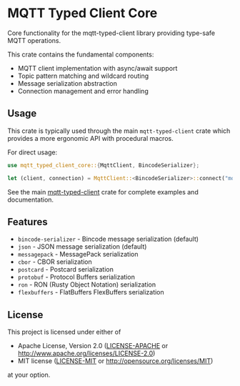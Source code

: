 # MQTT Typed Client Core

Core functionality for the mqtt-typed-client library providing type-safe MQTT operations.

This crate contains the fundamental components:
- MQTT client implementation with async/await support
- Topic pattern matching and wildcard routing
- Message serialization abstraction
- Connection management and error handling

## Usage

This crate is typically used through the main `mqtt-typed-client` crate which provides a more ergonomic API with procedural macros.

For direct usage:

```rust
use mqtt_typed_client_core::{MqttClient, BincodeSerializer};

let (client, connection) = MqttClient::<BincodeSerializer>::connect("mqtt://broker.example.com").await?;
```

See the main [mqtt-typed-client](https://crates.io/crates/mqtt-typed-client) crate for complete examples and documentation.

## Features

- `bincode-serializer` - Bincode message serialization (default)
- `json` - JSON message serialization (default)
- `messagepack` - MessagePack serialization
- `cbor` - CBOR serialization
- `postcard` - Postcard serialization
- `protobuf` - Protocol Buffers serialization
- `ron` - RON (Rusty Object Notation) serialization
- `flexbuffers` - FlatBuffers FlexBuffers serialization

## License

This project is licensed under either of

 * Apache License, Version 2.0 ([LICENSE-APACHE](../LICENSE-APACHE) or http://www.apache.org/licenses/LICENSE-2.0)
 * MIT license ([LICENSE-MIT](../LICENSE-MIT) or http://opensource.org/licenses/MIT)

at your option.
